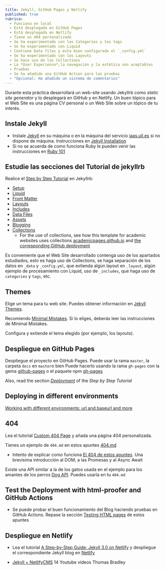 ```yaml
---
title: Jekyll, GitHub Pages y Netlify
published: true
rubrica: 
  - Funciona en local
  - Está desplegada en GitHub Pages
  - Está desplegada en Netlify
  - Tiene un 404 personalizado
  - Se ha experimentado con las Categories y los tags
  - Se ha experimentado con Liquid
  - Contiene Data files y esta bien configurado el `_config.yml`
  - Se ha experimentado con los Layouts
  - Se hace uso de las Collections 
  - La *User Experience*,la navegación y la estética son aceptables
  - Pruebas
  - Se ha añadido una GitHub Action para las pruebas
  - "Opcional: Ha añadido un sistema de comentarios"
---
```


Durante esta práctica desarrollará un web-site usando Jekyllrb como *static site generator* y lo desplegará en GitHub y en Netlify. Un buen tópico para el Web Site es una página CV personal o un Web Site sobre un tópico de tu interés.

## Instale Jekyll

* Instale [Jekyll](https://jekyllrb.com/docs/) en su máquina o en la máquina del servicio [iaas.ull.es]({{site.baseurl}}/tema1-introduccion/practicas/p01-t1-iaas/) si no dispone de máquina. Instrucciones en [Jekyll Installation](https://jekyllrb.com/docs/installation/)
* Si no se acuerda de como funciona Ruby le pueden venir las instrucciones en [Ruby 101](https://jekyllrb.com/docs/ruby-101/)

## Estudie las secciones del Tutorial de jekyllrb

Realice el [Step by Step Tutorial](https://jekyllrb.com/docs/step-by-step/01-setup/) en Jekyllrb:

* [Setup](https://jekyllrb.com/docs/step-by-step/01-setup/)
* [Liquid](https://jekyllrb.com/docs/step-by-step/02-liquid/)
* [Front Matter](https://jekyllrb.com/docs/step-by-step/03-front-matter/)
* [Layouts](https://jekyllrb.com/docs/step-by-step/04-layouts/)
* [Includes](https://jekyllrb.com/docs/step-by-step/05-includes/)
* [Data Files](https://jekyllrb.com/docs/step-by-step/06-data-files/)
* [Assets](https://jekyllrb.com/docs/step-by-step/07-assets/)
* [Blogging](https://jekyllrb.com/docs/step-by-step/08-blogging/)
* [Collections](https://jekyllrb.com/docs/step-by-step/09-collections/)
    - For the use of collections, see how this template for academic websites uses collections [academicpages.github.io](https://github.com/academicpages/academicpages.github.io) and [the corresponding GitHub deployment](https://academicpages.github.io/)

Es conveniente que el Web Site desarrollado contenga uso de los apartados estudiados, esto es haga uso de
Collections, se haga separación de los datos en `_data` y `_config.yml`, que extienda algún layout en `_layout`, algún ejemplo de procesamiento con Liquid, uso de `_includes`, que haga uso de `categories` y `tags`, etc.

## Themes

Elige un tema para tu web site. Puedes obtener información en [Jekyll Themes](https://jekyllrb.com/docs/themes/).

Recomiendo [Minimal Mistakes](https://mmistakes.github.io/minimal-mistakes/). Si lo eliges, deberás leer las instrucciones de Minimal Mistakes.

Configura y extiende el tema elegido (por ejemplo, los layouts).

<!--
## Algunos tips si trabaja en la máquina del iaas.ull.es

* [Creating a personal access token for the command line](https://help.github.com/es/github/authenticating-to-github/creating-a-personal-access-token-for-the-command-line) para trabajar con git y GitHub vía https
* Para que las instrucciones anteriores funcionen:

  ```
  usuario@ubuntu$ git config --global credential.helper  store
  usuario@ubuntu$ ls -ltr ~/.git-credentials 
  -rw------- 1 usuario usuario 68 nov 27 13:27 /home/usuario/.git-credentials
  usuario@ubuntu$ cat ~/.git-credentials 
  https://crguezl:este-no-es-el-token@github.com
  ```
* Ejecutando en una máquina del iaas.ull.es:

    ```
    usuario@ubuntu:~/src/ull-mii-sytws-1920.github.io$ bundle exec jekyll serve -H 10.6.128.216 -P 8080
    ```
-->

## Despliegue en GitHub Pages


Despliegue el proyecto en GitHub Pages. Puede usar la rama `master`, la carpeta `docs` en `master`o bien
Puede hacerlo usando la rama `gh-pages` con la gema [github-pages](https://jekyllrb.com/docs/github-pages/#deploying-jekyll-to-github-pages) o el paquete npm [gh-pages](https://www.npmjs.com/package/gh-pages)


Also, read the section [*Deployment*](https://jekyllrb.com/docs/step-by-step/10-deployment/) of the *Step by Step Tutorial*

<!--
## Navigation

* Lea del tutorial [Navigation](https://jekyllrb.com/tutorials/navigation/) los escenarios [Basic List](https://jekyllrb.com/tutorials/navigation/#scenario-1-basic-list) y [Sorted List](https://jekyllrb.com/tutorials/navigation/#scenario-2-sorted-list) e implementelos en su site
-->

## Deploying in different environments

[Working with different environments: url and baseurl and more]({{site.baseurl}}/assets/temas/introduccion-a-javascript/baseurl)

## 404

Lea el tutorial [Custom 404 Page](https://jekyllrb.com/tutorials/custom-404-page/) y añada una página 404 personalizada.

Tienes un ejemplo de `404.md` en estos apuntes [404.md](https://raw.githubusercontent.com/ULL-ESIT-GRADOII-PL/ull-esit-gradoii-pl.github.io/main/pages/404.md)

* Intento de explicar como funciona [El 404 de estos apuntes]({{site.baseurl}}/assets/practicas/jekyll-netlify/404-explained). Una brevísima introducción al DOM, a las Promesas y al Async Await

Existe una API similar a la de los gatos usada en el ejemplo para los amantes de los perros [Dog API](https://dog.ceo/dog-api/). Puedes usarla en tu `404.md`


## Test the Deployment with html-proofer and GitHub Actions

* Se puede probar el buen funcionamiento del Blog haciendo pruebas en GitHub Actions. 
Repase la sección [Testing HTML pages](https://ull-esit-gradoii-pl.github.io/assets/temas/introduccion-a-javascript/jekyll#testing) de estos apuntes


<!--
# Despliegue en GitHub usando Github Actions

Despliegue su proyecto en GitHub usando GitHub Actions. Véase:

* [A GitHub Action for Custom Jekyll Builds on GitHub Pages](https://github.com/BryanSchuetz/jekyll-deploy-gh-pages)

## Question: Why not just let GitHub Pages build it? 
## Answer: Because this way we can use our own custom Jekyll plugins and build scripts.
-->

## Despliegue en Netlify

* Lea el tutorial [A Step-by-Step Guide: Jekyll 3.0 on Netlify](https://www.netlify.com/blog/2015/10/28/a-step-by-step-guide-jekyll-3.0-on-netlify/) y despliegue el correspondiente Jekyll blog en [Netlify](https://www.netlify.com/)

* [Jekyll + NetlifyCMS](https://www.youtube.com/playlist?list=PLWjCJDeWfDdcU8zbZZrr6L1zpf_2Eqt_w) 14 Youtube videos Thomas Bradley

